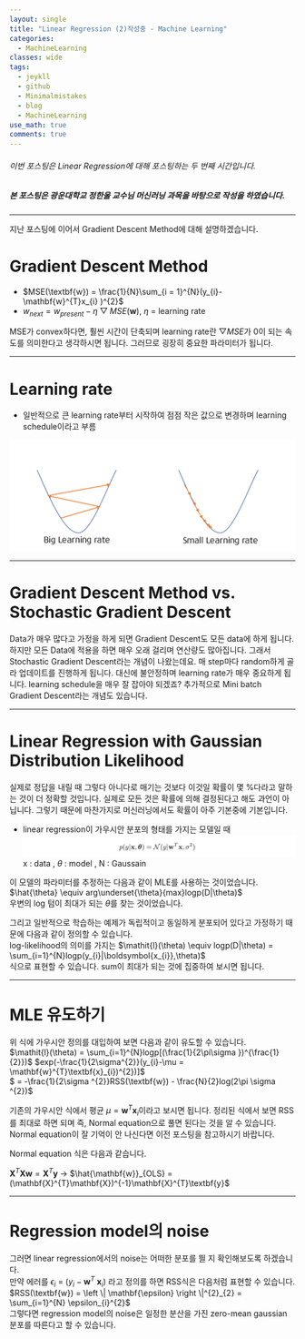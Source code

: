 ```yaml
---
layout: single
title: "Linear Regression (2)작성중 - Machine Learning"
categories:
  - MachineLearning
classes: wide
tags:
  - jeykll
  - github
  - Minimalmistakes
  - blog
  - MachineLearning
use_math: true
comments: true
---
```


###### 이번 포스팅은 Linear Regression에 대해 포스팅하는 두 번째 시간입니다.  

##### 본 포스팅은 광운대학교 정한울 교수님 머신러닝 과목을 바탕으로 작성을 하였습니다.  
---  

지난 포스팅에 이어서 Gradient Descent Method에 대해 설명하겠습니다.

# Gradient Descent Method

+ $MSE(\textbf{w}) = \frac{1}{N}\sum_{i = 1}^{N}(y_{i}-\mathbf{w}^{T}x_{i} )^{2}$
+ $w_{next} = w_{present} - \eta \bigtriangledown MSE(\mathbf{w})$, $\eta$ = learning rate

MSE가 convex하다면, 훨씬 시간이 단축되며 learning rate란 $\bigtriangledown MSE$가 0이 되는 속도를 의미한다고 생각하시면 됩니다. 그러므로 굉장히 중요한 파라미터가 됩니다.

---  

# Learning rate

 + 일반적으로 큰 learning rate부터 시작하여 점점 작은 값으로 변경하며 learning schedule이라고 부름

![Learning rate](/img/Effect_of_Learning_Rate.png
  )  

---  

# Gradient Descent Method vs. Stochastic Gradient Descent

Data가 매우 많다고 가정을 하게 되면 Gradient Descent도 모든 data에 하게 됩니다. 하지만 모든 Data에 적용을 하면 매우 오래 걸리며 연산량도 많아집니다.
그래서 Stochastic Gradient Descent라는 개념이 나왔는데요. 매 step마다 random하게 골라 업데이트를 진행하게 됩니다. 대신에 불안정하며 learning rate가 매우 중요하게 됩니다. learning schedule을 매우 잘 잡아야 되겠죠? 추가적으로 Mini batch Gradient Descent라는 개념도 있습니다.

---  

# Linear Regression with Gaussian Distribution Likelihood

실제로 정답을 내릴 때 그렇다 아니다로 매기는 것보다 이것일 확률이 몇 %다라고 말하는 것이 더 정확할 것입니다. 실제로 모든 것은 확률에 의해 결정된다고 해도 과언이 아닙니다. 그렇기 때문에 마찬가지로 머신러닝에서도 확률이 아주 기본중에 기본입니다.

+ linear regression이 가우시안 분포의 형태를 가지는 모델일 때  
![Linear_Regression_Gaussain_distribution](/img/linearregression_gaussaindistrbution.JPG)  
x : data , $\theta$ : model , N : Gaussain  

이 모델의 파라미터를 추정하는 다음과 같이 MLE를 사용하는 것이었습니다.  
$\hat{\theta} \equiv  arg\underset{\theta}{max}logp(D|\theta)$  
우변의 log 텀이 최대가 되는 $\theta$를 찾는 것이었습니다.

그리고 일반적으로 학습하는 예제가 독립적이고 동일하게 분포되어 있다고 가정하기 때문에 다음과 같이 정의할 수 있습니다.  
log-likelihood의 의미를 가지는
$\mathit{l}(\theta) \equiv  logp(D|\theta) = \sum_{i=1}^{N}logp(y_{i}|\boldsymbol{x_{i}},\theta)$  
식으로 표현할 수 있습니다. sum이 최대가 되는 것에 집중하여 보시면 됩니다.

---

# MLE 유도하기

위 식에 가우시안 정의를 대입하여 보면 다음과 같이 유도할 수 있습니다.  
$\mathit{l}(\theta) = \sum_{i=1}^{N}logp[(\frac{1}{2\pi\sigma })^{\frac{1}{2}})$ $exp(-\frac{1}{2\sigma^{2}}(y_{i}-\mu = \mathbf{w}^{T}\textbf{x}_{i})^{2})]$  
$ = -\frac{1}{2\sigma ^{2}}RSS(\textbf{w}) - \frac{N}{2}log(2\pi \sigma ^{2})$  

기존의 가우시안 식에서 평균 $\mu = \mathbf{w}^{T}\textbf{x}_{i}$이라고 보시면 됩니다. 정리된 식에서 보면 RSS를 최대로 하면 되며 즉, Normal equation으로 풀면 된다는 것을 알 수 있습니다. Normal equation이 잘 기억이 안 나신다면 이전 포스팅을 참고하시기 바랍니다.

Normal equation 식은 다음과 같습니다.

$\mathbf{X}^{T}\mathbf{X}\mathbf{w} = \mathbf{X}^{T}\textbf{y}$ -> $\hat{\mathbf{w}}_{OLS} = (\mathbf{X}^{T}\mathbf{X})^{-1}\mathbf{X}^{T}\textbf{y}$

---

# Regression model의 noise

그러면 linear regression에서의 noise는 어떠한 분포를 띌 지 확인해보도록 하겠습니다.  
만약 에러를 $\epsilon_{i}$ = $(y_{i}-\textbf{w}^{T}$ $\textbf{x}_{i})$ 라고 정의를 하면 RSS식은 다음처럼 표현할 수 있습니다.  
$RSS(\textbf{w}) = \left \| \mathbf{\epsilon}  \right \|^{2}_{2} = \sum_{i=1}^{N} \epsilon_{i}^{2}$  
그렇다면 regression model의 noise은 일정한 분산을 가진 zero-mean gaussian 분포를 따른다고 할 수 있습니다.  
